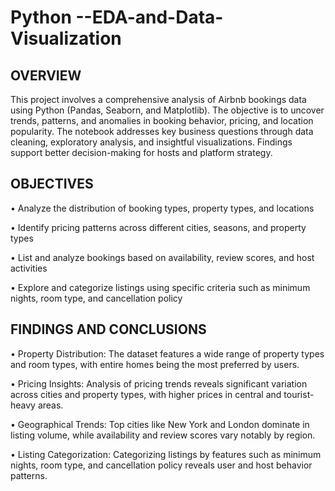 # Python --EDA-and-Data-Visualization

## OVERVIEW ##
This project involves a comprehensive analysis of Airbnb bookings data using Python (Pandas, Seaborn, and Matplotlib). The objective is to uncover trends, patterns, and anomalies in booking behavior, pricing, and location popularity. The notebook addresses key business questions through data cleaning, exploratory analysis, and insightful visualizations. Findings support better decision-making for hosts and platform strategy.

## OBJECTIVES ##
• Analyze the distribution of booking types, property types, and locations 

• Identify pricing patterns across different cities, seasons, and property types

• List and analyze bookings based on availability, review scores, and host activities

• Explore and categorize listings using specific criteria such as minimum nights, room type, and cancellation policy

## FINDINGS AND CONCLUSIONS ##
• Property Distribution: The dataset features a wide range of property types and room types, with entire homes being the most preferred by users.

• Pricing Insights: Analysis of pricing trends reveals significant variation across cities and property types, with higher prices in central and tourist-heavy areas.

• Geographical Trends: Top cities like New York and London dominate in listing volume, while availability and review scores vary notably by region.

• Listing Categorization: Categorizing listings by features such as minimum nights, room type, and cancellation policy reveals user and host behavior patterns.

















